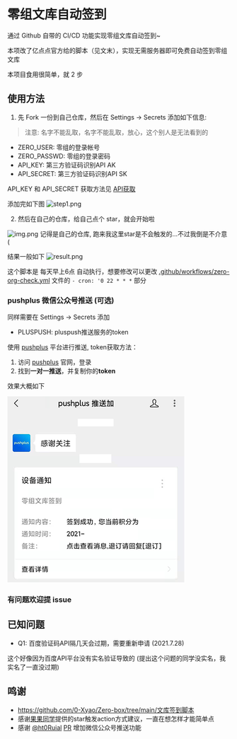# 零组文库自动签到
通过 Github 自带的 CI/CD 功能实现零组文库自动签到~

本项改了亿点点官方给的脚本（见文末），实现无需服务器即可免费自动签到零组文库
 
本项目食用很简单，就 2 步
## 使用方法

1. 先 Fork 一份到自己仓库，然后在 Settings -> Secrets 添加如下信息:
> 注意: 名字不能乱取，名字不能乱取，放心，这个别人是无法看到的
+ ZERO_USER: 零组的登录帐号
+ ZERO_PASSWD: 零组的登录密码
+ API_KEY: 第三方验证码识别API AK
+ API_SECRET: 第三方验证码识别API SK

API_KEY 和 API_SECRET 获取方法见 [API获取](./API获取.md)

添加完如下图
![step1.png](./doc/step1.png)

2. 然后在自己的仓库，给自己点个 star，就会开始啦

![img.png](./doc/step2.png)
记得是自己的仓库, 跑来我这里star是不会触发的...不过我倒是不介意 (

结果一般如下
![result.png](./doc/result.png)

这个脚本是 每天早上6点 自动执行，想要修改可以更改 [.github/workflows/zero-org-check.yml](./.github/workflows/zero-org-check.yml) 文件的 `- cron: '0 22 * * *`
 部分

### pushplus 微信公众号推送 (可选)
同样需要在 Settings -> Secrets 添加
+ PLUSPUSH: pluspush推送服务的token

使用 [pushplus](https://www.pushplus.plus/) 平台进行推送, token获取方法：
1. 访问 [pushplus](https://www.pushplus.plus/) 官网，登录
2. 找到**一对一推送**，并复制你的**token**

效果大概如下

![pushplus.png](./doc/pushplus.png)

### 有问题欢迎提 issue

## 已知问题
+ Q1: 百度验证码API隔几天会过期，需要重新申请 (2021.7.28)

这个好像因为百度API平台没有实名验证导致的 (提出这个问题的同学没实名，我实名了一直没过期)

## 鸣谢
+ https://github.com/0-Xyao/Zero-box/tree/main/文库签到脚本
+ 感谢[果果同学](https:///github.com/imguoguo)提供的star触发action方式建议，一直在想怎样才能简单点
+ 感谢 [@ht0Ruial](https://github.com/ht0Ruial) [PR](https://github.com/TARI0510/0AutoCheck/pull/1) 增加微信公众号推送功能
